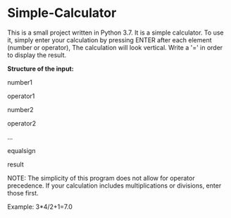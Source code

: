 # Simple-Calculator

This is a small project written in Python 3.7.
It is a simple calculator. To use it, simply enter 
your calculation by pressing ENTER after each element (number or operator),
The calculation will look vertical.
Write a '=' in order to display the result.

<b>Structure of the input:</b>

number1

operator1

number2

operator2

...

equalsign

result

NOTE: The simplicity of this program does not allow for
operator precedence. If your calculation includes multiplications
or divisions, enter those first.


Example:
3*4/2+1=7.0
